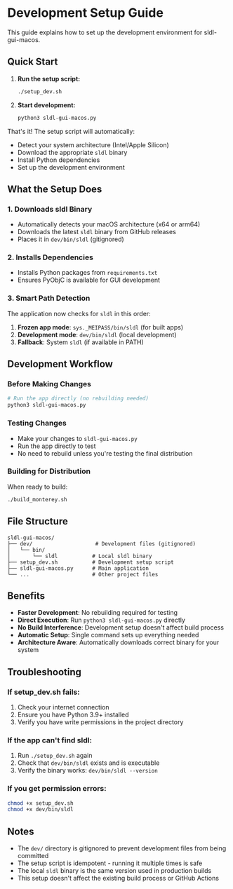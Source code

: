 # Development Setup Guide

This guide explains how to set up the development environment for sldl-gui-macos.

## Quick Start

1. **Run the setup script:**

   ```bash
   ./setup_dev.sh
   ```

2. **Start development:**
   ```bash
   python3 sldl-gui-macos.py
   ```

That's it! The setup script will automatically:

- Detect your system architecture (Intel/Apple Silicon)
- Download the appropriate `sldl` binary
- Install Python dependencies
- Set up the development environment

## What the Setup Does

### 1. Downloads sldl Binary

- Automatically detects your macOS architecture (x64 or arm64)
- Downloads the latest `sldl` binary from GitHub releases
- Places it in `dev/bin/sldl` (gitignored)

### 2. Installs Dependencies

- Installs Python packages from `requirements.txt`
- Ensures PyObjC is available for GUI development

### 3. Smart Path Detection

The application now checks for `sldl` in this order:

1. **Frozen app mode**: `sys._MEIPASS/bin/sldl` (for built apps)
2. **Development mode**: `dev/bin/sldl` (local development)
3. **Fallback**: System `sldl` (if available in PATH)

## Development Workflow

### Before Making Changes

```bash
# Run the app directly (no rebuilding needed)
python3 sldl-gui-macos.py
```

### Testing Changes

- Make your changes to `sldl-gui-macos.py`
- Run the app directly to test
- No need to rebuild unless you're testing the final distribution

### Building for Distribution

When ready to build:

```bash
./build_monterey.sh
```

## File Structure

```
sldl-gui-macos/
├── dev/                    # Development files (gitignored)
│   └── bin/
│       └── sldl           # Local sldl binary
├── setup_dev.sh           # Development setup script
├── sldl-gui-macos.py      # Main application
└── ...                    # Other project files
```

## Benefits

- **Faster Development**: No rebuilding required for testing
- **Direct Execution**: Run `python3 sldl-gui-macos.py` directly
- **No Build Interference**: Development setup doesn't affect build process
- **Automatic Setup**: Single command sets up everything needed
- **Architecture Aware**: Automatically downloads correct binary for your system

## Troubleshooting

### If setup_dev.sh fails:

1. Check your internet connection
2. Ensure you have Python 3.9+ installed
3. Verify you have write permissions in the project directory

### If the app can't find sldl:

1. Run `./setup_dev.sh` again
2. Check that `dev/bin/sldl` exists and is executable
3. Verify the binary works: `dev/bin/sldl --version`

### If you get permission errors:

```bash
chmod +x setup_dev.sh
chmod +x dev/bin/sldl
```

## Notes

- The `dev/` directory is gitignored to prevent development files from being committed
- The setup script is idempotent - running it multiple times is safe
- The local `sldl` binary is the same version used in production builds
- This setup doesn't affect the existing build process or GitHub Actions
